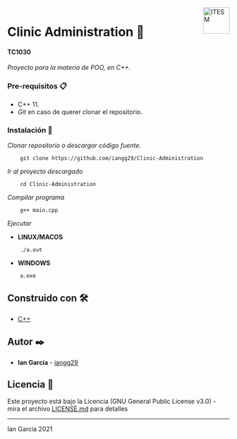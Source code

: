 <a href="#">
    <img src="https://javier.rodriguez.org.mx/itesm/2014/tecnologico-de-monterrey-black.png" alt="ITESM" title="ITESM" align="right" height="60" />
</a>

# Clinic Administration 🏥

#### TC1030
_Proyecto para la materia de POO, en C++._

### Pre-requisitos 📋

* C++ 11.
* _Git_ en caso de querer clonar el repositorio.

### Instalación 🔧

_Clonar repositorio o descargar código fuente._

```shell
    git clone https://github.com/iangg29/Clinic-Administration
```

_Ir al proyecto descargado_

```shell
    cd Clinic-Administration
```

_Compilar programa_

```shell
    g++ main.cpp
```

_Ejecutar_

- **LINUX/MACOS**
```shell
    ./a.out
```
- **WINDOWS**
```shell
    a.exe
```

## Construido con 🛠️

* [C++](https://en.wikipedia.org/wiki/C%2B%2B)

## Autor ✒️

* **Ian García** - [iangg29](https://github.com/iangg29)

## Licencia 📄

Este proyecto está bajo la Licencia (GNU General Public License v3.0) - mira el archivo [LICENSE.md](LICENSE.md) para detalles

---
Ian García 2021
